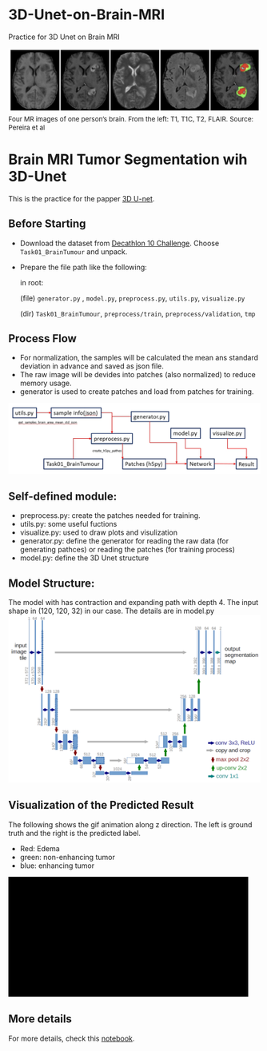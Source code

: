 # 3D-Unet-on-Brain-MRI
Practice for 3D Unet on Brain MRI

![MRI_intro](picture/MRI_intro.jpeg)
<font size="2">Four MR images of one person’s brain. From the left: T1, T1C, T2, FLAIR. Source: Pereira et al </font>
# Brain MRI Tumor Segmentation wih 3D-Unet
This is the practice for the papper [3D U-net](https://arxiv.org/abs/1606.06650).

## Before Starting
- Download the dataset from [Decathlon 10 Challenge](https://decathlon-10.grand-challenge.org). Choose `Task01_BrainTumour` and unpack.
- Prepare the file path like the following:

  in root: 
  
  (file) `generator.py` , `model.py`, `preprocess.py`, `utils.py`, `visualize.py`
  
  (dir)  `Task01_BrainTumour`,  `preprocess/train`,  `preprocess/validation`, `tmp`

## Process Flow
-  For normalization, the samples will be calculated the mean ans standard deviation in advance and saved as json file.
-  The raw image will be devides into patches (also normalized) to reduce memory usage.
- generator is used to create patches and load from patches for training.

![flow](picture/flow.jpg)

## Self-defined module:
- preprocess.py: create the patches needed for training.
- utils.py: some useful fuctions
- visualize.py: used to draw plots and visulization
- generator.py: define the generator for reading the raw data (for generating pathces) or reading the patches (for training process)
- model.py: define the 3D Unet structure

## Model Structure:
The model with has contraction and expanding path with depth 4. The input shape in (120, 120, 32) in our case. The details are in model.py
![Unet](picture/u-net.png)

## Visualization of the Predicted Result
The following shows the gif animation along z direction.
The left is ground truth and the right is the predicted label.
- Red: Edema
- green: non-enhancing tumor
- blue: enhancing tumor

![show](picture/compare.gif)

## More details

For more details, check this [notebook](https://github.com/mousekinga82/3D-Unet-on-Brain-MRI/blob/master/3D_Unet_on_Brain_MRI.ipynb).
